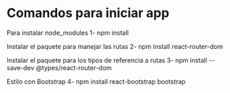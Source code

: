 # Comandos para iniciar app
 
Para instalar node_modules
1- npm install 

Instalar el paquete para manejar las rutas
2- npm install react-router-dom

Instalar el paquete para los tipos de referencia a rutas
3- npm install --save-dev @types/react-router-dom

Estilo con Bootstrap
4- npm install react-bootstrap bootstrap
